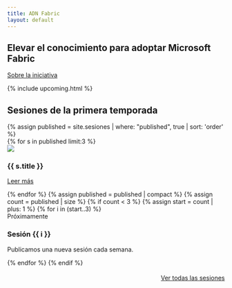 ```yaml
---
title: ADN Fabric
layout: default
---
```

<section class="hero">
  <h1>Elevar el conocimiento para adoptar Microsoft Fabric</h1>
  <a class="btn" href="{{ '/sobre-la-iniciativa/' | relative_url }}">Sobre la iniciativa</a>
</section>

{% include upcoming.html %}

<section class="section">
  <h2>Sesiones de la primera temporada</h2>
  {% assign published = site.sesiones | where: "published", true | sort: 'order' %}
  <div class="card-grid">
    {% for s in published limit:3 %}
      <article class="card">
        <img src="{{ s.imageurl | relative_url }}">
        <h3>{{ s.title }}</h3>
        <p><a class="btn" href="{{ s.url | relative_url }}">Leer más</a></p>
      </article>
    {% endfor %}
  {% assign published = published | compact %}
    {% assign count = published | size %}
    <!-- Debug: count={{ count }} -->
    {% if count < 3 %}
      {% assign start = count | plus: 1 %}
      {% for i in (start..3) %}
      <article class="card">
        <div class="placeholder">Próximamente</div>
        <h3>Sesión {{ i }}</h3>
        <p>Publicamos una nueva sesión cada semana.</p>
      </article>
      {% endfor %}
    {% endif %}
  </div>
  <div style="margin-top:18px;text-align:right">
    <a class="btn" href="{{ '/listado-sesiones/' | relative_url }}">Ver todas las sesiones</a>
  </div>
</section>